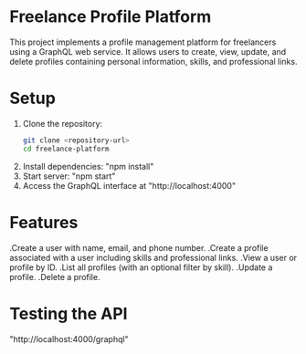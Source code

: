 # **Freelance Profile Platform**
This project implements a profile management platform for freelancers using a GraphQL web service. It allows users to create, view, update, and delete profiles containing personal information, skills, and professional links.

# **Setup**

1. Clone the repository:
   ```bash
   git clone <repository-url>
   cd freelance-platform
   
3. Install dependencies: "npm install"
4. Start server: "npm start"
5. Access the GraphQL interface at "http://localhost:4000"

# **Features**
.Create a user with name, email, and phone number.
.Create a profile associated with a user including skills and professional links.
.View a user or profile by ID.
.List all profiles (with an optional filter by skill).
.Update a profile.
.Delete a profile.

# **Testing the API**
"http://localhost:4000/graphql"



